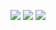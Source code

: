 ![](http://github-profile-summary-cards.vercel.app/api/cards/profile-details?username=GodotMisogi&theme=graywhite) 
![](http://github-profile-summary-cards.vercel.app/api/cards/repos-per-language?username=GodotMisogi&theme=graywhite) 
![](http://github-profile-summary-cards.vercel.app/api/cards/stats?username=GodotMisogi&theme=graywhite) 

